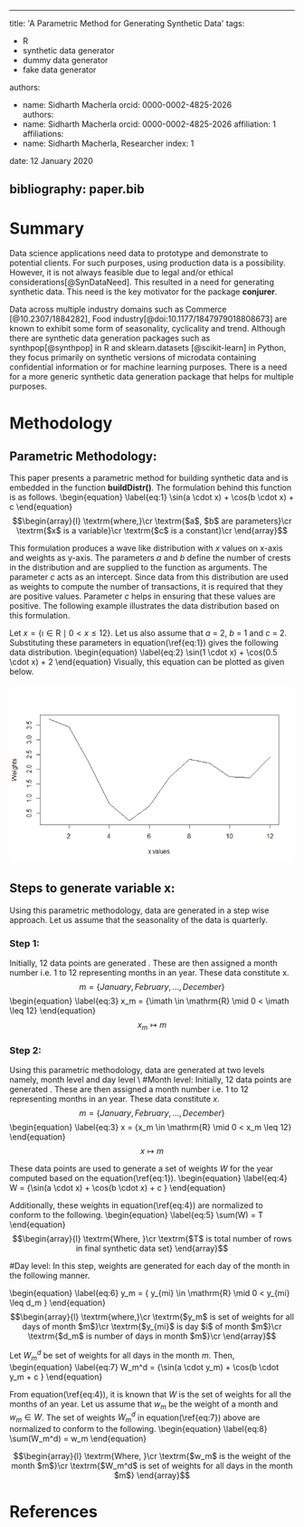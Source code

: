 
---
title: 'A Parametric Method for Generating Synthetic Data'
tags:
  - R
  - synthetic data generator
  - dummy data generator
  - fake data generator

authors:
  - name: Sidharth Macherla
    orcid: 0000-0002-4825-2026    
authors:
  - name: Sidharth Macherla
    orcid: 0000-0002-4825-2026
    affiliation: 1
affiliations:
 - name: Sidharth Macherla, Researcher
   index: 1

date: 12 January 2020

bibliography: paper.bib
---

# Summary
Data science applications need data to prototype and demonstrate to potential clients. For such purposes, using production data is a possibility. However, it is not always feasible due to legal and/or ethical considerations[@SynDataNeed]. This resulted in a need for generating synthetic data. This need is the key motivator for the package **conjurer**.

Data across multiple industry domains such as Commerce [@10.2307/1884282],  Food industry[@doi:10.1177/1847979018808673] are known to exhibit some form of seasonality, cyclicality and trend. Although there are synthetic data generation packages such as synthpop[@synthpop] in R and sklearn.datasets [@scikit-learn] in Python, they focus primarily on synthetic versions of microdata containing confidential information or for machine learning purposes. There is a need for a more generic synthetic data generation package that helps for multiple purposes.

# Methodology
##  Parametric Methodology:
This paper presents a parametric method for building synthetic data and is embedded in the function **buildDistr()**.  The formulation behind this function is as follows.
\begin{equation}
\label{eq:1}
\sin(a \cdot x) + \cos(b \cdot x) + c
\end{equation} 
$$\begin{array}{l}
\textrm{where,}\cr
\textrm{$a$, $b$ are parameters}\cr
\textrm{$x$ is a variable}\cr
\textrm{$c$ is a constant}\cr
\end{array}$$

This formulation produces a wave like distribution with $x$ values on x-axis and weights as y-axis. The parameters $a$ and $b$ define the number of crests in the distribution and are supplied to the function as arguments. The parameter $c$ acts as an intercept. Since data from this distribution are used as weights to compute the number of transactions, it is required that they are positive values. Parameter $c$ helps in ensuring that these values are positive. The following example illustrates the data distribution based on this formulation.

Let $x = \{\imath \in \mathrm{R} \mid 0< x \leq12\}$. Let us also assume that $a$ = 2, $b$ = 1 and $c$ = 2. Substituting these parameters in equation(\ref{eq:1}) gives the following data distribution.
\begin{equation}
\label{eq:2}
\sin(1 \cdot x) + \cos(0.5 \cdot x) + 2
\end{equation}
Visually, this equation can be plotted as given below.

![Figure 1.](fig1.png)

##  Steps to generate variable x:
Using this parametric methodology, data are generated in a step wise approach. Let us assume that the seasonality of the data is quarterly.

### Step 1:
Initially, 12 data points are generated . These are then assigned a month number i.e. 1 to 12 representing months in an year. These data constitute x.
    $$ m = \{ January, February, ..., December\}$$
\begin{equation}
\label{eq:3}
x_m = \{\imath \in \mathrm{R} \mid 0 < \imath \leq 12\}
\end{equation}
    $$x_m \mapsto m$$

### Step 2:
Using this parametric methodology, data are generated at two levels namely, month level and day level \\
#Month level:
Initially, 12 data points are generated . These are then assigned a month number i.e. 1 to 12 representing months in an year. These data constitute $x$.
    $$ m = \{ January, February, ..., December\}$$
\begin{equation}
\label{eq:3}
x = \{x_m \in \mathrm{R} \mid 0 < x_m \leq 12\}
\end{equation}
    $$x \mapsto m$$

These data points are used to generate a set of weights $W$ for the year computed based on the equation(\ref{eq:1}).
\begin{equation}
\label{eq:4}
W = \{\sin(a \cdot x) + \cos(b \cdot x) + c \}
\end{equation}

Additionally, these weights in equation(\ref{eq:4}) are normalized to conform to the following.
\begin{equation}
\label{eq:5}
\sum(W) = T
\end{equation}
$$\begin{array}{l}
\textrm{Where, }\cr
\textrm{$T$ is total number of rows in final synthetic data set}
\end{array}$$

#Day level:
In this step, weights are generated for each day of the month in the following manner.

\begin{equation}
\label{eq:6}
y_m = \{ y_{mi} \in \mathrm{R} \mid 0 < y_{mi} \leq d_m \}
\end{equation}
$$\begin{array}{l}
\textrm{where,}\cr
\textrm{$y_m$ is set of weights for all days of month $m$}\cr
\textrm{$y_{mi}$ is day $i$ of month $m$}\cr
\textrm{$d_m$ is number of days in month $m$}\cr
\end{array}$$

Let $W_m^d$ be set of weights for all days in the month $m$. Then,
\begin{equation}
\label{eq:7}
W_m^d = \{\sin(a \cdot y_m) + \cos(b \cdot y_m + c \}
\end{equation}

From equation(\ref{eq:4}), it is known that $W$ is the set of weights for all the months of an year. Let us assume that $w_m$ be the weight of a month and $w_m \in W$. The set of weights $W_m^d$ in equation(\ref{eq:7}) above are normalized to conform to the following.
\begin{equation}
\label{eq:8}
\sum(W_m^d) = w_m
\end{equation}

$$\begin{array}{l}
\textrm{Where, }\cr
\textrm{$w_m$ is the weight of the month $m$}\cr
\textrm{$W_m^d$ is set of weights for all days in the month $m$}
\end{array}$$

# References